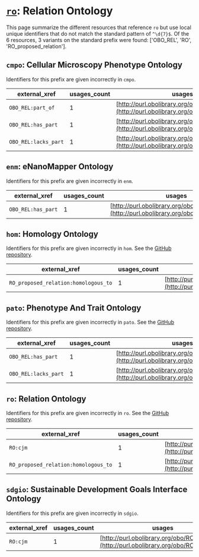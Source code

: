 # [`ro`](https://bioregistry.io/ro): Relation Ontology

This page summarize the different resources that reference `ro`
but use local unique identifiers that do not match the standard pattern of
`^\d{7}$`. Of the 6 resources,
3 variants on the standard prefix were found: ['OBO_REL', 'RO', 'RO_proposed_relation'].

## `cmpo`: Cellular Microscopy Phenotype Ontology

Identifiers for this prefix are given incorrectly in `cmpo`.

| external_xref        |   usages_count | usages                                                                                     |
|----------------------|----------------|--------------------------------------------------------------------------------------------|
| `OBO_REL:part_of`    |              1 | [http://purl.obolibrary.org/obo/BFO_0000050](http://purl.obolibrary.org/obo/BFO_0000050)   |
| `OBO_REL:has_part`   |              1 | [http://purl.obolibrary.org/obo/PATO_0001555](http://purl.obolibrary.org/obo/PATO_0001555) |
| `OBO_REL:lacks_part` |              1 | [http://purl.obolibrary.org/obo/PATO_0002000](http://purl.obolibrary.org/obo/PATO_0002000) |

## `enm`: eNanoMapper Ontology

Identifiers for this prefix are given incorrectly in `enm`.

| external_xref      |   usages_count | usages                                                                                     |
|--------------------|----------------|--------------------------------------------------------------------------------------------|
| `OBO_REL:has_part` |              1 | [http://purl.obolibrary.org/obo/PATO_0001555](http://purl.obolibrary.org/obo/PATO_0001555) |

## `hom`: Homology Ontology

Identifiers for this prefix are given incorrectly in `hom`. See the [GitHub repository](https://github.com/BgeeDB/homology-ontology).

| external_xref                        |   usages_count | usages                                                                                   |
|--------------------------------------|----------------|------------------------------------------------------------------------------------------|
| `RO_proposed_relation:homologous_to` |              1 | [http://purl.obolibrary.org/obo/HOM_0000007](http://purl.obolibrary.org/obo/HOM_0000007) |

## `pato`: Phenotype And Trait Ontology

Identifiers for this prefix are given incorrectly in `pato`. See the [GitHub repository](https://github.com/pato-ontology/pato).

| external_xref        |   usages_count | usages                                                                                     |
|----------------------|----------------|--------------------------------------------------------------------------------------------|
| `OBO_REL:has_part`   |              1 | [http://purl.obolibrary.org/obo/PATO_0001555](http://purl.obolibrary.org/obo/PATO_0001555) |
| `OBO_REL:lacks_part` |              1 | [http://purl.obolibrary.org/obo/PATO_0002000](http://purl.obolibrary.org/obo/PATO_0002000) |

## `ro`: Relation Ontology

Identifiers for this prefix are given incorrectly in `ro`. See the [GitHub repository](https://github.com/oborel/obo-relations).

| external_xref                        |   usages_count | usages                                                                                       |
|--------------------------------------|----------------|----------------------------------------------------------------------------------------------|
| `RO:cjm`                             |              1 | [http://purl.obolibrary.org/obo/RO_0009501](http://purl.obolibrary.org/obo/RO_0009501)       |
| `RO_proposed_relation:homologous_to` |              1 | [http://purl.obolibrary.org/obo/RO_HOM0000007](http://purl.obolibrary.org/obo/RO_HOM0000007) |

## `sdgio`: Sustainable Development Goals Interface Ontology

Identifiers for this prefix are given incorrectly in `sdgio`.

| external_xref   |   usages_count | usages                                                                                 |
|-----------------|----------------|----------------------------------------------------------------------------------------|
| `RO:cjm`        |              1 | [http://purl.obolibrary.org/obo/RO_0009501](http://purl.obolibrary.org/obo/RO_0009501) |

